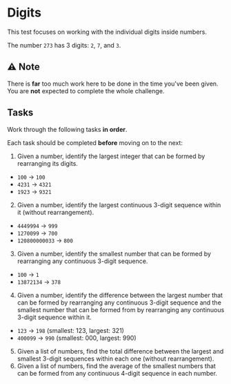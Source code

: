 # Digits

This test focuses on working with the individual digits inside numbers.

The number `273` has 3 digits: `2`, `7`, and `3`.

## ⚠️ Note

There is **far** too much work here to be done in the time you've been given. You are **not** expected to complete the whole challenge. 

## Tasks

Work through the following tasks **in order**. 

Each task should be completed **before** moving on to the next:

1. Given a number, identify the largest integer that can be formed by rearranging its digits.
  - `100` -> `100`
  - `4231` -> `4321`
  - `1923` -> `9321`
2. Given a number, identify the largest continuous 3-digit sequence within it (without rearrangement).
  - `4449994` -> `999`
  - `1270099` -> `700`
  - `120800000033` -> `800`
3. Given a number, identify the smallest number that can be formed by rearranging any continuous 3-digit sequence.
  - `100` -> `1`
  - `13872134` -> `378`
4. Given a number, identify the difference between the largest number that can be formed by rearranging any continuous 3-digit sequence and the smallest number that can be formed from by rearranging any continuous 3-digit sequence within it.
  - `123` -> `198` (smallest: 123, largest: 321)
  - `400099` -> `990` (smallest: 000, largest: 990)   
5. Given a list of numbers, find the total difference between the largest and smallest 3-digit sequences within each one (without rearrangement).
6. Given a list of numbers, find the average of the smallest numbers that can be formed from any continuous 4-digit sequence in each number.
